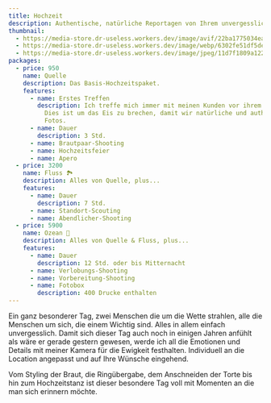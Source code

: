 ```yaml
---
title: Hochzeit
description: Authentische, natürliche Reportagen von Ihrem unvergesslichen Tag.
thumbnail:
  - https://media-store.dr-useless.workers.dev/image/avif/22ba1775034eafc8c26740d98ed59e06ac41f2671ca54196b505d51049d19517
  - https://media-store.dr-useless.workers.dev/image/webp/6302fe51df5de56b5683169f8195a2a9922c41e4c8c4971bad13477dea363dab
  - https://media-store.dr-useless.workers.dev/image/jpeg/11d7f1809a12220c0cb31eed535e1110ed88b0c6a034323742ba0b225c2fb09c
packages:
  - price: 950
    name: Quelle
    description: Das Basis-Hochzeitspaket.
    features:
      - name: Erstes Treffen
        description: Ich treffe mich immer mit meinen Kunden vor ihrem Hochzeitstag.
          Dies ist um das Eis zu brechen, damit wir natürliche und authentische
          Fotos.
      - name: Dauer
        description: 3 Std.
      - name: Brautpaar-Shooting
      - name: Hochzeitsfeier
      - name: Apero
  - price: 3200
    name: Fluss 🏞️
    description: Alles von Quelle, plus...
    features:
      - name: Dauer
        description: 7 Std.
      - name: Standort-Scouting
      - name: Abendlicher-Shooting
  - price: 5900
    name: Ozean 🌊
    description: Alles von Quelle & Fluss, plus...
    features:
      - name: Dauer
        description: 12 Std. oder bis Mitternacht
      - name: Verlobungs-Shooting
      - name: Vorbereitung-Shooting
      - name: Fotobox
        description: 400 Drucke enthalten
---
```

Ein ganz besonderer Tag, zwei Menschen die um die Wette strahlen, alle die Menschen um sich, die einem Wichtig sind. Alles in allem einfach unvergesslich. Damit sich dieser Tag auch noch in einigen Jahren anfühlt als wäre er gerade gestern gewesen, werde ich all die Emotionen und Details mit meiner Kamera für die Ewigkeit festhalten. Individuell an die Location angepasst und auf Ihre Wünsche eingehend.

Vom Styling der Braut, die Ringübergabe, dem Anschneiden der Torte bis hin zum Hochzeitstanz ist dieser besondere Tag voll mit Momenten an die man sich erinnern möchte.
